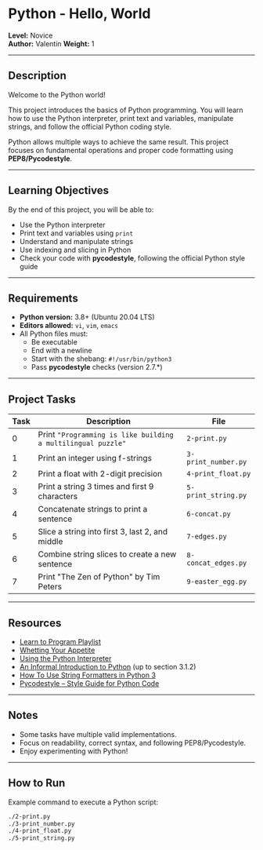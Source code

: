 # Python - Hello, World

**Level:** Novice  
**Author:** Valentin 
**Weight:** 1  

---

## Description
Welcome to the Python world!  

This project introduces the basics of Python programming. You will learn how to use the Python interpreter, print text and variables, manipulate strings, and follow the official Python coding style.  

Python allows multiple ways to achieve the same result. This project focuses on fundamental operations and proper code formatting using **PEP8/Pycodestyle**.  

---

## Learning Objectives
By the end of this project, you will be able to:

- Use the Python interpreter
- Print text and variables using `print`
- Understand and manipulate strings
- Use indexing and slicing in Python
- Check your code with **pycodestyle**, following the official Python style guide

---

## Requirements

- **Python version:** 3.8+ (Ubuntu 20.04 LTS)
- **Editors allowed:** `vi`, `vim`, `emacs`
- All Python files must:
  - Be executable
  - End with a newline
  - Start with the shebang: `#!/usr/bin/python3`
  - Pass **pycodestyle** checks (version 2.7.*)

---

## Project Tasks

| Task | Description | File |
|------|------------|------|
| 0 | Print `"Programming is like building a multilingual puzzle"` | `2-print.py` |
| 1 | Print an integer using f-strings | `3-print_number.py` |
| 2 | Print a float with 2-digit precision | `4-print_float.py` |
| 3 | Print a string 3 times and first 9 characters | `5-print_string.py` |
| 4 | Concatenate strings to print a sentence | `6-concat.py` |
| 5 | Slice a string into first 3, last 2, and middle | `7-edges.py` |
| 6 | Combine string slices to create a new sentence | `8-concat_edges.py` |
| 7 | Print "The Zen of Python" by Tim Peters | `9-easter_egg.py` |

---

## Resources

- [Learn to Program Playlist](#)  
- [Whetting Your Appetite](#)  
- [Using the Python Interpreter](#)  
- [An Informal Introduction to Python](#) (up to section 3.1.2)  
- [How To Use String Formatters in Python 3](#)  
- [Pycodestyle – Style Guide for Python Code](#)  

---

## Notes

- Some tasks have multiple valid implementations.  
- Focus on readability, correct syntax, and following PEP8/Pycodestyle.  
- Enjoy experimenting with Python!  

---

## How to Run

Example command to execute a Python script:

```bash
./2-print.py
./3-print_number.py
./4-print_float.py
./5-print_string.py
